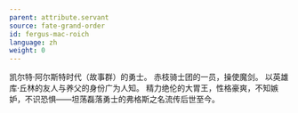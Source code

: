 ```yaml
---
parent: attribute.servant
source: fate-grand-order
id: fergus-mac-roich
language: zh
weight: 0
---
```


凯尔特·阿尔斯特时代（故事群）的勇士。
赤枝骑士团的一员，操使魔剑。
以英雄库·丘林的友人与养父的身份广为人知。
精力绝伦的大胃王，性格豪爽，不知嫉妒，不识恐惧——坦荡磊落勇士的弗格斯之名流传后世至今。
